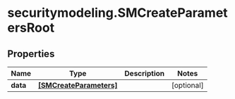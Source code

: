 # securitymodeling.SMCreateParametersRoot

## Properties

Name | Type | Description | Notes
------------ | ------------- | ------------- | -------------
**data** | [**[SMCreateParameters]**](SMCreateParameters.md) |  | [optional] 



